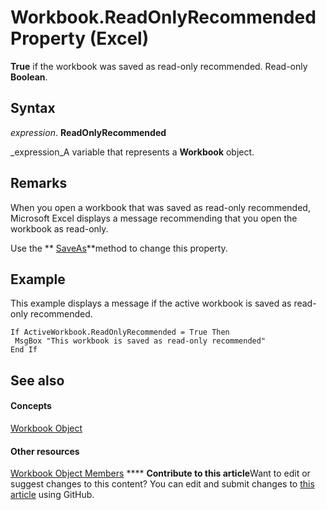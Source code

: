 
# Workbook.ReadOnlyRecommended Property (Excel)

 **True** if the workbook was saved as read-only recommended. Read-only **Boolean**.


## Syntax

 _expression_. **ReadOnlyRecommended**

 _expression_A variable that represents a  **Workbook** object.


## Remarks

When you open a workbook that was saved as read-only recommended, Microsoft Excel displays a message recommending that you open the workbook as read-only.

Use the  ** [SaveAs](fbc3ce55-27a3-aa07-3fdb-77b0d611e394.md)**method to change this property.


## Example

This example displays a message if the active workbook is saved as read-only recommended.


```
If ActiveWorkbook.ReadOnlyRecommended = True Then 
 MsgBox "This workbook is saved as read-only recommended" 
End If
```


## See also


#### Concepts


 [Workbook Object](8c00aa60-c974-eed3-0812-3c9625eb0d4c.md)
#### Other resources


 [Workbook Object Members](dce102a3-25de-3ff4-2ce5-bc56e08baca7.md)
****   **Contribute to this article**Want to edit or suggest changes to this content? You can edit and submit changes to  [this article](https://github.com/jhershey00/VBA_Excel_Test/OpenXMLCon/articles/3cae84e4-d5f0-f01c-64d9-ec586ffdf79c.md) using GitHub.

